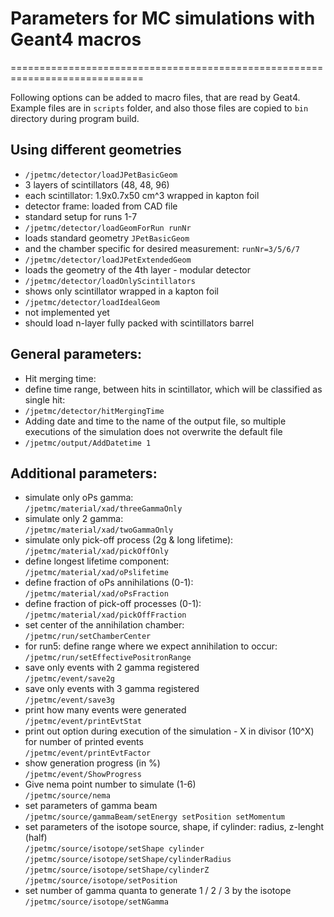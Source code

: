 # Parameters for MC simulations with Geant4 macros
=============================================================================

Following options can be added to macro files, that are read by Geat4. Example files are in `scripts` folder, and also those files are copied to `bin` directory during program build.  

## Using different geometries  
* `/jpetmc/detector/loadJPetBasicGeom`  
 * 3 layers of scintillators (48, 48, 96)  
 * each scintillator: 1.9x0.7x50 cm^3 wrapped in kapton foil  
 * detector frame: loaded from CAD file  
 * standard setup for runs 1-7  
* `/jpetmc/detector/loadGeomForRun runNr`  
 * loads standard geometry `JPetBasicGeom`  
 * and the chamber specific for desired measurement: `runNr=3/5/6/7`  
* `/jpetmc/detector/loadJPetExtendedGeom`  
 * loads the geometry of the 4th layer - modular detector
* `/jpetmc/detector/loadOnlyScintillators`  
 * shows only scintillator wrapped in a kapton foil  
* `/jpetmc/detector/loadIdealGeom`  
 * not implemented yet  
 * should load n-layer fully packed with scintillators barrel  

## General parameters:  
* Hit merging time:  
 * define time range, between hits in scintillator, which will be classified as single hit:  
 * `/jpetmc/detector/hitMergingTime`  
* Adding date and time to the name of the output file, so multiple executions of the simulation does not overwrite the default file  
 * `/jpetmc/output/AddDatetime 1`  

## Additional parameters:
* simulate only oPs gamma:  
 `/jpetmc/material/xad/threeGammaOnly`  
* simulate only 2 gamma:  
 `/jpetmc/material/xad/twoGammaOnly`  
* simulate only pick-off process (2g & long lifetime):
 `/jpetmc/material/xad/pickOffOnly`  
* define longest lifetime component:  
 `/jpetmc/material/xad/oPslifetime`  
* define fraction of oPs annihilations (0-1):  
 `/jpetmc/material/xad/oPsFraction`  
* define fraction of pick-off processes (0-1):  
 `/jpetmc/material/xad/pickOffFraction`  
* set center of the annihilation chamber:  
 `/jpetmc/run/setChamberCenter`  
* for run5: define range where we expect annihilation to occur:   
 `/jpetmc/run/setEffectivePositronRange`  
* save only events with 2 gamma registered  
 `/jpetmc/event/save2g`
* save only events with 3 gamma registered  
 `/jpetmc/event/save3g`  
* print how many events were generated  
 `/jpetmc/event/printEvtStat`  
* print out option during execution of the simulation - X in divisor (10^X) for number of printed events  
 `/jpetmc/event/printEvtFactor`  
* show generation progress (in %)  
 `/jpetmc/event/ShowProgress`  
* Give nema point number to simulate (1-6)  
 `/jpetmc/source/nema`  
* set parameters of gamma beam  
 `/jpetmc/source/gammaBeam/setEnergy setPosition setMomentum`  
* set parameters of the isotope source, shape, if cylinder: radius, z-lenght (half)  
 `/jpetmc/source/isotope/setShape cylinder`  
 `/jpetmc/source/isotope/setShape/cylinderRadius`  
 `/jpetmc/source/isotope/setShape/cylinderZ`  
 `/jpetmc/source/isotope/setPosition`  
* set number of gamma quanta to generate 1 / 2 / 3 by the isotope  
 `/jpetmc/source/isotope/setNGamma`  
